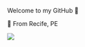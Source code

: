 Welcome to my GitHub 👋

📍 From Recife, PE

![](https://raw.githubusercontent.com/GuillaumeFalourd/liviaemb/main/profile-summary-card-output/monokai/0-profile-details.svg)



